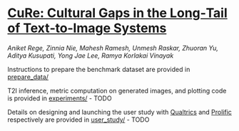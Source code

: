 # [CuRe: Cultural Gaps in the Long‑Tail of Text‑to‑Image Systems](https://aniketrege.github.io/cure/)
_Aniket Rege, Zinnia Nie, Mahesh Ramesh, Unmesh Raskar, Zhuoran Yu, Aditya Kusupati, Yong Jae Lee, Ramya Korlakai Vinayak_

Instructions to prepare the benchmark dataset are provided in [prepare_data/](prepare_data/)

T2I inference, metric computation on generated images, and plotting code is provided in [experiments/](experiments/) - TODO

Details on designing and launching the user study with [Qualtrics](https://www.qualtrics.com/) and [Prolific](https://www.prolific.com/) respectively are provided in [user_study/](user_study/) - TODO
